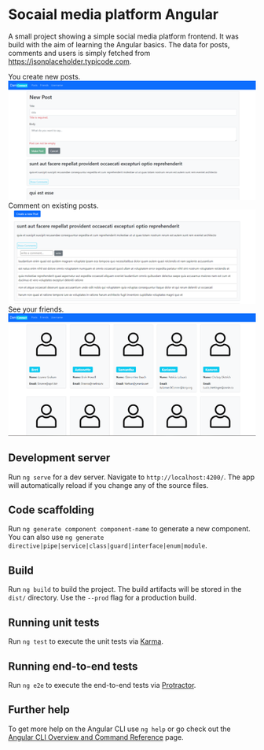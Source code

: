 # Socaial media platform Angular

A small project showing a simple social media platform frontend. It was build with the aim of learning the Angular basics.
The data for posts, comments and users is simply fetched from https://jsonplaceholder.typicode.com.

You create new posts.
![posts screenshot](src/assets/posts_screenshot.png)
Comment on existing posts.
![comments screenshot](src/assets/comments_screenshot.png)
See your friends.
![users screenshot](src/assets/users_screenshot.png)



## Development server

Run `ng serve` for a dev server. Navigate to `http://localhost:4200/`. The app will automatically reload if you change any of the source files.

## Code scaffolding

Run `ng generate component component-name` to generate a new component. You can also use `ng generate directive|pipe|service|class|guard|interface|enum|module`.

## Build

Run `ng build` to build the project. The build artifacts will be stored in the `dist/` directory. Use the `--prod` flag for a production build.

## Running unit tests

Run `ng test` to execute the unit tests via [Karma](https://karma-runner.github.io).

## Running end-to-end tests

Run `ng e2e` to execute the end-to-end tests via [Protractor](http://www.protractortest.org/).

## Further help

To get more help on the Angular CLI use `ng help` or go check out the [Angular CLI Overview and Command Reference](https://angular.io/cli) page.
